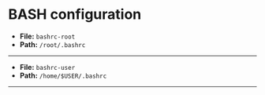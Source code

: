 # BASH configuration

- **File:** ```bashrc-root```
- **Path:** ```/root/.bashrc```

-------------------

- **File:** ```bashrc-user```
- **Path:** ```/home/$USER/.bashrc```

-------------------
